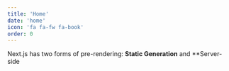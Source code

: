 ```yaml
---
title: 'Home'
date: 'home'
icon: 'fa fa-fw fa-book'
order: 0
---
```


Next.js has two forms of pre-rendering: **Static Generation** and **Server-side 